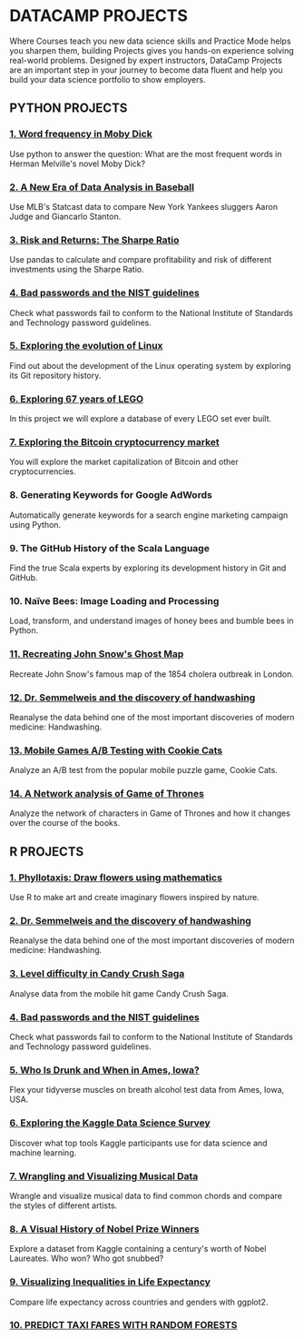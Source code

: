 # DATACAMP PROJECTS
Where Courses teach you new data science skills and Practice Mode helps you sharpen them, building Projects gives you hands-on experience solving real-world problems. Designed by expert instructors, DataCamp Projects are an important step in your journey to become data fluent and help you build your data science portfolio to show employers.

## PYTHON PROJECTS

### [1. Word frequency in Moby Dick](https://github.com/arnarejo/DataCamp-Projects/tree/master/Python-mobydick)
Use python to answer the question: What are the most frequent words in Herman Melville's novel Moby Dick?

### [2. A New Era of Data Analysis in Baseball](https://github.com/arnarejo/DataCamp-Projects/tree/master/Python-baseball)
Use MLB's Statcast data to compare New York Yankees sluggers Aaron Judge and Giancarlo Stanton.

### [3. Risk and Returns: The Sharpe Ratio](https://github.com/arnarejo/DataCamp-Projects/tree/master/Python-sharperatio)
Use pandas to calculate and compare profitability and risk of different investments using the Sharpe Ratio.

### [4. Bad passwords and the NIST guidelines](https://github.com/arnarejo/DataCamp-Projects/tree/master/Python-badpasswords)
Check what passwords fail to conform to the National Institute of Standards and Technology password guidelines.

### [5. Exploring the evolution of Linux](https://github.com/arnarejo/DataCamp-Projects/tree/master/Pyhton-evolution-of-linux)
Find out about the development of the Linux operating system by exploring its Git repository history.

### [6. Exploring 67 years of LEGO](https://github.com/arnarejo/DataCamp-Projects/tree/master/Python-exploring-lego)
In this project we will explore a database of every LEGO set ever built.

### [7. Exploring the Bitcoin cryptocurrency market](https://github.com/arnarejo/DataCamp-Projects/tree/master/Python-cryptocurrency-market)
You will explore the market capitalization of Bitcoin and other cryptocurrencies.

### 8. Generating Keywords for Google AdWords
Automatically generate keywords for a search engine marketing campaign using Python.

### 9. The GitHub History of the Scala Language
Find the true Scala experts by exploring its development history in Git and GitHub.

### 10. Naïve Bees: Image Loading and Processing
Load, transform, and understand images of honey bees and bumble bees in Python.

### [11. Recreating John Snow's Ghost Map](https://github.com/arnarejo/DataCamp-Projects/tree/master/Pyhton-ghostmap)
Recreate John Snow's famous map of the 1854 cholera outbreak in London.

### [12. Dr. Semmelweis and the discovery of handwashing](https://github.com/arnarejo/DataCamp-Projects/tree/master/Python-discovery-of-handwashing)
Reanalyse the data behind one of the most important discoveries of modern medicine: Handwashing.

### [13. Mobile Games A/B Testing with Cookie Cats](https://github.com/arnarejo/DataCamp-Projects/tree/master/Python-AB-testing)
Analyze an A/B test from the popular mobile puzzle game, Cookie Cats.

### [14. A Network analysis of Game of Thrones](https://github.com/arnarejo/DataCamp-Projects/tree/master/Python-game-of-thrones)
Analyze the network of characters in Game of Thrones and how it changes over the course of the books.

## R PROJECTS
### [1. Phyllotaxis: Draw flowers using mathematics](https://github.com/arnarejo/DataCamp-Projects/tree/master/R-drawing-flowers)
Use R to make art and create imaginary flowers inspired by nature.

### [2. Dr. Semmelweis and the discovery of handwashing](https://github.com/arnarejo/DataCamp-Projects/tree/master/R-handwashing-experiment)
Reanalyse the data behind one of the most important discoveries of modern medicine: Handwashing.

### [3. Level difficulty in Candy Crush Saga](https://github.com/arnarejo/DataCamp-Projects/tree/master/R-candy-crush)
Analyse data from the mobile hit game Candy Crush Saga.

### [4. Bad passwords and the NIST guidelines](https://github.com/arnarejo/DataCamp-Projects/tree/master/R-NIST-bad-passwords)
Check what passwords fail to conform to the National Institute of Standards and Technology password guidelines.

### [5. Who Is Drunk and When in Ames, Iowa?](https://github.com/arnarejo/DataCamp-Projects/tree/master/R-Drunk-in-Ames-Iowa)
Flex your tidyverse muscles on breath alcohol test data from Ames, Iowa, USA.

### [6. Exploring the Kaggle Data Science Survey](https://github.com/arnarejo/DataCamp-Projects/tree/master/R-Exploring-Kaggle-Survey)
Discover what top tools Kaggle participants use for data science and machine learning.

### [7. Wrangling and Visualizing Musical Data](https://github.com/arnarejo/DataCamp-Projects/tree/master/R-Wrangling-Visualizing-Musical-Data)
Wrangle and visualize musical data to find common chords and compare the styles of different artists.

### [8. A Visual History of Nobel Prize Winners](https://github.com/arnarejo/DataCamp-Projects/tree/master/R-Nobel-Prize-Winners)
Explore a dataset from Kaggle containing a century's worth of Nobel Laureates. Who won? Who got snubbed?

### [9. Visualizing Inequalities in Life Expectancy](https://github.com/arnarejo/DataCamp-Projects/tree/master/R-Visualizing-Inequalities-in-Life-Expectancy)
Compare life expectancy across countries and genders with ggplot2.

### [10. PREDICT TAXI FARES WITH RANDOM FORESTS](https://github.com/arnarejo/DataCamp-Projects/tree/master/R-predict-taxi-fares)
